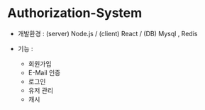 # Authorization-System
- 개발환경 : (server) Node.js / (client) React / (DB) Mysql , Redis

- 기능 : 
  - 회원가입
  - E-Mail 인증
  - 로그인
  - 유저 관리
  - 캐시
